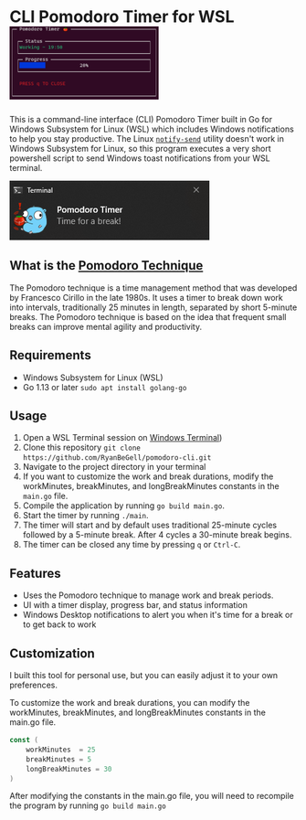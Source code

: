 # CLI Pomodoro Timer for WSL  ![Demo Photo](images/CLI_Capture.png)

This is a command-line interface (CLI) Pomodoro Timer built in Go for Windows Subsystem for Linux (WSL) which includes Windows notifications to help you stay productive. The Linux [`notify-send`](https://ss64.com/bash/notify-send.html) utility doesn't work in Windows Subsystem for Linux, so this program executes a very short powershell script to send Windows toast notifications from your WSL terminal.

![Windows Notification Example](images/WindowsNotification.png)
## What is the [Pomodoro Technique](https://en.wikipedia.org/wiki/Pomodoro_Technique)
The Pomodoro technique is a time management method that was developed by Francesco Cirillo in the late 1980s. It uses a timer to break down work into intervals, traditionally 25 minutes in length, separated by short 5-minute breaks. The Pomodoro technique is based on the idea that frequent small breaks can improve mental agility and productivity.

## Requirements

* Windows Subsystem for Linux  (WSL)
* Go 1.13 or later `sudo apt install golang-go`

## Usage

1. Open a WSL Terminal session on [Windows Terminal](https://apps.microsoft.com/store/detail/windows-terminal/9N0DX20HK701))
2. Clone this repository `git clone https://github.com/RyanBeGell/pomodoro-cli.git`
3. Navigate to the project directory in your terminal
4. If you want to customize the work and break durations, modify the workMinutes, breakMinutes, and longBreakMinutes constants in the `main.go` file.
5. Compile the application by running `go build main.go`.
6. Start the timer by running `./main`.
7. The timer will start and  by default uses traditional 25-minute cycles followed by a 5-minute break. After 4 cycles a 30-minute break begins.
8. The timer can be closed any time by pressing `q` or `Ctrl-C`.

## Features

* Uses the Pomodoro technique to manage work and break periods.
* UI with a timer display, progress bar, and status information
* Windows Desktop notifications to alert you when it's time for a break or to get back to work

## Customization
I built this tool for personal use, but you can easily adjust it to your own preferences. 

To customize the work and break durations, you can modify the workMinutes, breakMinutes, and longBreakMinutes constants in the main.go file.

```go 
const (
    workMinutes  = 25
    breakMinutes = 5
    longBreakMinutes = 30
)
```
After modifying the constants in the main.go file, you will need to recompile the program by running  `go build main.go`
